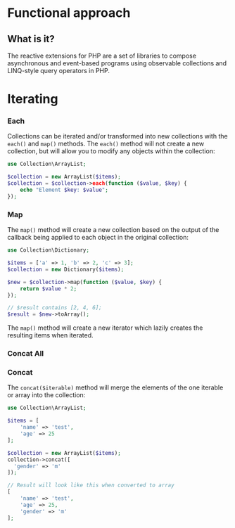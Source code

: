 # Functional approach


## What is it?

The reactive extensions for PHP are a set of libraries to compose asynchronous
and event-based programs using observable collections and LINQ-style query operators in PHP.

Iterating
=========

### Each


Collections can be iterated and/or transformed into new collections with the `each()` and `map()` methods. The `each()` method will not create a new collection, but will allow you to modify any objects within the collection:

```php
use Collection\ArrayList;

$collection = new ArrayList($items);
$collection = $collection->each(function ($value, $key) {
    echo "Element $key: $value";
});
```

### Map

The `map()` method will create a new collection based on the output of the callback being applied to each object in the original collection:

```php
use Collection\Dictionary;

$items = ['a' => 1, 'b' => 2, 'c' => 3];
$collection = new Dictionary($items);

$new = $collection->map(function ($value, $key) {
    return $value * 2;
});

// $result contains [2, 4, 6];
$result = $new->toArray();
```

The `map()` method will create a new iterator which lazily creates the resulting items when iterated.

### Concat All


### Concat

The `concat($iterable)` method will merge the elements of the one iterable or array into the collection:

```php
use Collection\ArrayList;

$items = [
    'name' => 'test',
    'age' => 25
];

$collection = new ArrayList($items);
collection->concat([
  'gender' => 'm'
]);

// Result will look like this when converted to array
[
    'name' => 'test',
    'age' => 25,
    'gender' => 'm'
];
```